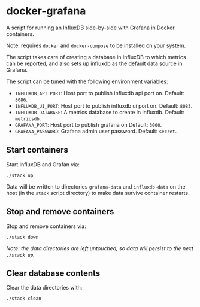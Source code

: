 # docker-grafana

A script for running an InfluxDB side-by-side with Grafana in Docker containers.

Note: requires `docker` and `docker-compose` to be installed on your system.

The script takes care of creating a database in InfluxDB to which metrics
can be reported, and also sets up influxdb as the default data source in
Grafana.

The script can be tuned with the following environment variables:

- `INFLUXDB_API_PORT`: Host port to publish influxdb api port on. 
  Default: `8086`.
- `INFLUXDB_UI_PORT`: Host port to publish influxdb ui port on. 
  Default: `8083`.
- `INFLUXDB_DATABASE`: A metrics database to create in influxdb. 
  Default: `metricsdb`.
- `GRAFANA_PORT`: Host port to publish grafana on Default: `3000`.
- `GRAFANA_PASSWORD`: Grafana admin user password. Default: `secret`.


## Start containers
Start InfluxDB and Grafan via:

    ./stack up

Data will be written to directories `grafana-data` and `influxdb-data` on the
host (in the `stack` script directory) to make data survive container restarts.


## Stop and remove containers

Stop and remove containers via:

    ./stack down
	
*Note: the data directories are left untouched, so data will persist to the next
`./stack up`.*
	
	
## Clear database contents
Clear the data directories with:

    ./stack clean
